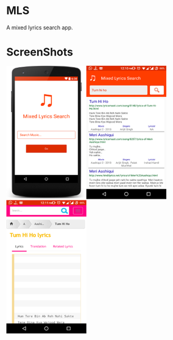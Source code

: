 # MLS
A mixed lyrics search app.

# ScreenShots
<img src="/ScreenShots/layout-2016-08-03-120054.png" width="210px" height="350px" alt="Home Page"><img src="/ScreenShots/device-2016-08-03-121047.png" width="210px" height="350px" alt="Result Page"><img src="/ScreenShots/device-2016-08-03-121118.png" width="210px" height="350px" alt="Redirected Page">
